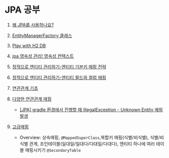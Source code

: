 ﻿# JPA 공부

1. [왜 JPA를 사용하나요?](https://github.com/hy6219/JPA_QueryDSL/blob/main/intro/%EC%99%9C%20JPA%EC%9D%B8%EA%B0%80.md)

2. [EntityManagerFactory 클래스](https://github.com/hy6219/JPA_QueryDSL/blob/main/intro/EntityManagerFactory.md)

3. [Play with H2 DB](https://github.com/hy6219/JPA_QueryDSL/blob/main/intro/H2%20DB%EB%A5%BC%20%ED%99%9C%EC%9A%A9%ED%95%9C%20JPA%20%EC%8B%A4%EC%8A%B5.md)

4. [jpa 영속성 관리! 영속성 컨텍스트](https://github.com/hy6219/JPA_QueryDSL/blob/main/intro/JPA-%EC%98%81%EC%86%8D%EC%84%B1%20%EA%B4%80%EB%A6%AC.md)

5. [정적으로 엔티티 관리하기-엔티티 기본키 매핑 전략](https://github.com/hy6219/JPA_QueryDSL/blob/main/static_managing/%EC%A0%95%EC%A0%81%EC%9C%BC%EB%A1%9C%20%EC%97%94%ED%8B%B0%ED%8B%B0%20%EA%B4%80%EB%A6%AC%ED%95%98%EA%B8%B0-%EC%97%94%ED%8B%B0%ED%8B%B0%20%EA%B8%B0%EB%B3%B8%ED%82%A4%20%EB%A7%A4%ED%95%91%20%EC%A0%84%EB%9E%B5.md)

6. [정적으로 엔티티 관리하기-엔티티 필드와 컬럼 매핑](https://github.com/hy6219/JPA_QueryDSL/blob/main/static_managing/%EC%A0%95%EC%A0%81%EC%9C%BC%EB%A1%9C%20%EC%97%94%ED%8B%B0%ED%8B%B0%20%EA%B4%80%EB%A6%AC%ED%95%98%EA%B8%B0-%EC%97%94%ED%8B%B0%ED%8B%B0%20%ED%95%84%EB%93%9C%EC%99%80%20%EC%BB%AC%EB%9F%BC%20%EB%A7%A4%ED%95%91.md)

7. [연관관계 기초](https://github.com/hy6219/JPA_QueryDSL/blob/main/relationship/%EC%97%B0%EA%B4%80%EA%B4%80%EA%B3%84%20%EB%A7%A4%ED%95%91%20%EA%B8%B0%EC%B4%88.md)

8. [다양한 연관관계 매핑](https://github.com/hy6219/JPA_QueryDSL/blob/main/relationship/%EB%8B%A4%EC%96%91%ED%95%9C%20%EC%97%B0%EA%B4%80%EA%B4%80%EA%B3%84%20%EB%A7%A4%ED%95%91.md)

	- [[JPA] gradle 환경에서 진행할 때 IllegalException - Unknown Entity 예외 발생](https://github.com/hy6219/JPA_QueryDSL/blob/main/relationship/%5BJPA%5D%20gradle%20%ED%99%98%EA%B2%BD%EC%97%90%EC%84%9C%20%EC%A7%84%ED%96%89%ED%95%A0%20%EB%95%8C%20IllegalException%20-%20Unknown%20Entity%20%EC%98%88%EC%99%B8%20%EB%B0%9C%EC%83%9D.md)

9. [고급매핑](https://github.com/hy6219/JPA_QueryDSL/blob/main/inheritance_mapping/%5BJPA%5D%20%EA%B3%A0%EA%B8%89%EB%A7%A4%ED%95%91.md)

	- Overview: 상속매핑, `@MappedSuperClass`,복합키 매핑(식별/비식별),
	식별/비식별 관계, 조인테이블(일대일/일대다/다대일/다대다), 
	엔티티 하나에 여러 테이블 매핑시키기 `@SecondaryTable`

